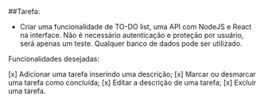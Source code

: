 

##Tarefa: 

- Criar uma funcionalidade de TO-DO list, uma API com NodeJS e React na interface. Não é necessário autenticação e proteção por usuário, será apenas um teste. Qualquer banco de dados pode ser utilizado. 

Funcionalidades desejadas: 

[x] Adicionar uma tarefa inserindo uma descrição; 
[x] Marcar ou desmarcar uma tarefa como concluída; 
[x] Editar a descrição de uma tarefa; 
[x] Excluir uma tarefa.